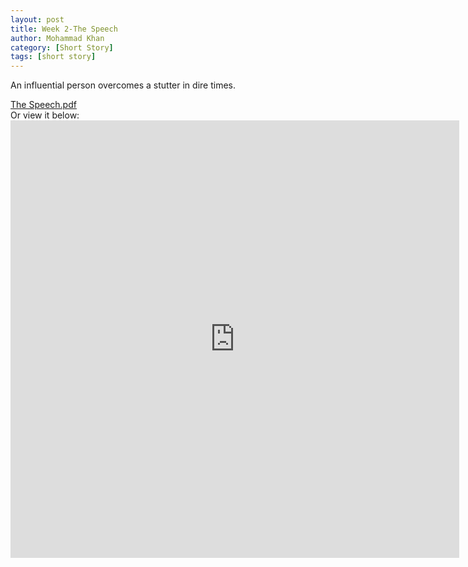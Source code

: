 ```yaml
---
layout: post
title: Week 2-The Speech
author: Mohammad Khan
category: [Short Story]
tags: [short story]
---
```

<p>An influential person overcomes a stutter in dire times.</p>



<a href="https://drive.google.com/file/d/1ZbXo9n7klvNHsYhGdSxttxLEEyuhfux_/view?usp=sharing">
The Speech.pdf </a>	<!-- <img src="images/marr_pic.jpg" alt=""></a> -->

<br>
Or view it below:
<!-- <embed src="https://drive.google.com/file/d/1ZbXo9n7klvNHsYhGdSxttxLEEyuhfux_/view?usp=sharing#toolbar=0" width="800px" height="2100px" /> -->

<iframe
src="https://drive.google.com/file/d/1ZbXo9n7klvNHsYhGdSxttxLEEyuhfux_/view?usp=sharing&embedded=true"
style="width:718px; height:700px;" frameborder="0"></iframe>
<br>
